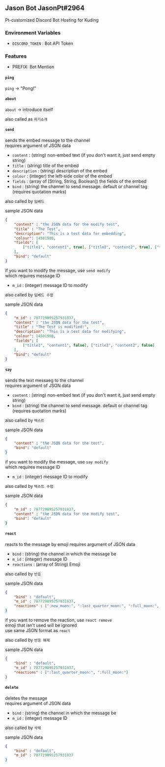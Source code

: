 Jason Bot JasonPt#2964
---
Pt-customized Discord Bot
Hosting for Kuding

### Environment Variables
- `DISCORD_TOKEN` : Bot API Token

### Features
- PREFIX: Bot Mention

#### `ping`
`ping` -> "Pong!"

#### `about`
`about` -> introduce itself

also called as `자기소개`

#### `send`
sends the embed message to the channel    
requires argument of JSON data    
- `content` : (string) non-embed text (if you don't want it, just send empty string)
- `title` : (string) title of the embed
- `description` : (string) description of the embed
- `colour` : (integer) the left-side color of the embed
- `fields` : (array of [String, String, Boolean]) the fields of the embed
- `bind` : (string) the channel to send message. default or channel tag (requires quotation marks)

also called by `임베드`    

sample JSON data
```json
{
	"content" : "the JSON data for the modify test",
	"title" : "The Test",
	"description": "This is a test data for embedding",
	"colour": 14501908,
	"fields": [
		["title1", "content1", true], ["title2", "content2", true], ["title3", "content3", false]
	],
	"bind": "default"
}
```

if you want to modify the message, use `send modify`    
which requires message ID
- `m_id` : (integer) message ID to modify

also called by `임베드 수정`

sample JSON data
```json
{
	"m_id" : 787729895257931837,
	"content" : "the JSON data for the test",
	"title" : "The Test is modified!",
	"description": "This is a test data for modifying",
	"colour": 14501908,
	"fields": [
		["title1", "content1", false], ["title2", "content2", false]
	],
	"bind": "default"
}
```

#### `say`
sends the text messaeg to the channel    
requires argument of JSON data
- `content` : (string) non-embed text (if you don't want it, just send empty string)
- `bind` : (string) the channel to send message. default or channel tag (requires quotation marks)

also called by `텍스트`

sample JSON data
```json
{
	"content" : "the JSON data for the test",
	"bind": "default"
}
```

if you want to modify the message, use `say modify`    
which requires message ID
- `m_id` : (integer) message ID to modify

also called by `텍스트 수정`

sample JSON data
```json
{
	"m_id" : 787729895257931837,
	"content" : "the JSON data for the modify test",
	"bind": "default"
}
```

#### `react`
reacts to the message by emoji
requires argument of JSON data
- `bind` : (string) the channel in which the message be
- `m_id` : (integer) message ID
- `reactions` : (array of String) Emoji

also called by `반응`

sample JSON data
```json
{
	"bind" : "default",
	"m_id" : 787729895257931837,
	"reactions" : [":new_moon:", ":last_quarter_moon:", ":full_moon:", ":boom:"]
}
```

if you want to remove the reaction, use `react remove`    
emoji that isn't used will be ignored    
use same JSON format as `react`

also called by `반응 해제`

sample JSON data
```json
{
	"bind" : "default",
	"m_id" : 787729895257931837,
	"reactions" : [":last_quarter_moon:", ":full_moon:"]
}
```

#### `delete`
deletes the message    
requires argument of JSON data
- `bind` : (string) the channel in which the message be
- `m_id` : (integer) message ID

also called by `삭제`

sample JSON data
```json
{
	"bind" : "default",
	"m_id" : 787729895257931837
}
```
